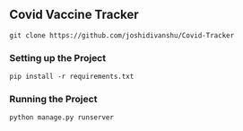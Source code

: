 ## Covid Vaccine Tracker
```
git clone https://github.com/joshidivanshu/Covid-Tracker
```

### Setting up the Project
```angular2html
pip install -r requirements.txt
```

### Running the Project
```angular2html
python manage.py runserver
```

